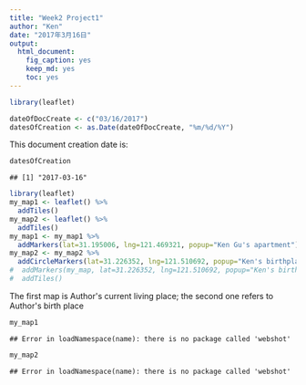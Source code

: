 ```yaml
---
title: "Week2 Project1"
author: "Ken"
date: "2017年3月16日"
output: 
  html_document: 
    fig_caption: yes
    keep_md: yes
    toc: yes
---
```




```r
library(leaflet)

dateOfDocCreate <- c("03/16/2017")
datesOfCreation <- as.Date(dateOfDocCreate, "%m/%d/%Y")
```
This document creation date is: 

```r
datesOfCreation
```

```
## [1] "2017-03-16"
```


```r
library(leaflet)
my_map1 <- leaflet() %>%
  addTiles()
my_map2 <- leaflet() %>%
  addTiles()
my_map1 <- my_map1 %>%
  addMarkers(lat=31.195006, lng=121.469321, popup="Ken Gu's apartment")
my_map2 <- my_map2 %>%
  addCircleMarkers(lat=31.226352, lng=121.510692, popup="Ken's birthplace")
#  addMarkers(my_map, lat=31.226352, lng=121.510692, popup="Ken's birthplace")
#  addTiles()
```
The first map is Author's current living place; the second one refers to Author's birth place

```r
my_map1
```

```
## Error in loadNamespace(name): there is no package called 'webshot'
```

```r
my_map2
```

```
## Error in loadNamespace(name): there is no package called 'webshot'
```
